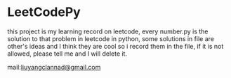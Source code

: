 # LeetCodePy
this project is my learning record on leetcode, every number.py is the solution to that problem in leetcode in python, some solutions in file
are other's ideas and I think they are cool so i record them in the file, if it is not allowed, please tell me and I will delete it.

mail:liuyangclannad@gmail.com
